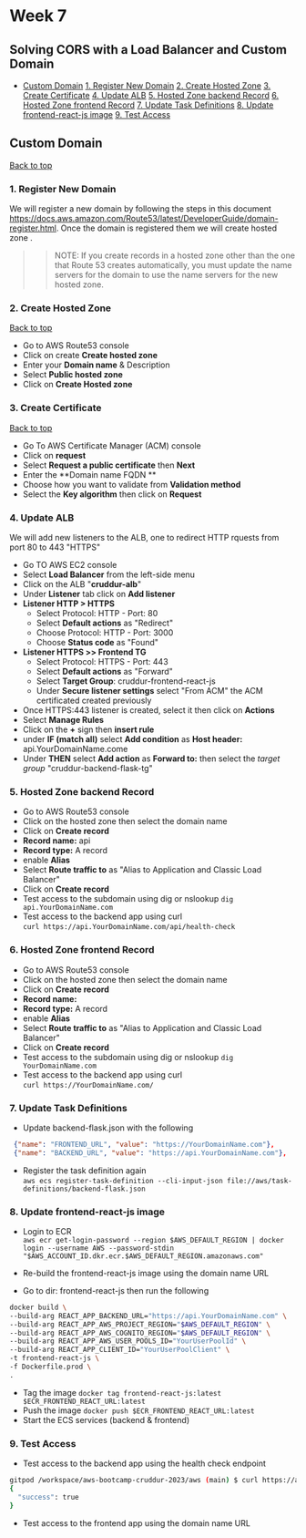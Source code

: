 # Week 7 

## Solving CORS with a Load Balancer and Custom Domain

- [Custom Domain](#Custom-Domain)
    [1. Register New Domain](#1-Register-New-Domain)
    [2. Create Hosted Zone](#2-Create-Hosted-Zone)
    [3. Create Certificate](#3-Create-Certificate)
    [4. Update ALB](#4-Update-ALB)
    [5. Hosted Zone backend Record](#5-Hosted-Zone-backend-Record)
    [6. Hosted Zone frontend Record](#6-Hosted-Zone-frontend-Record)
    [7. Update Task Definitions](#7-Update-Task-Definitions)
    [8. Update frontend-react-js image](#8-Update-frontend-react-js-image)
    [9. Test Access](#9-Test-Access)


  
## Custom Domain
[Back to top](#week-7)

### 1. Register New Domain

We will register a new domain by following the steps in this document https://docs.aws.amazon.com/Route53/latest/DeveloperGuide/domain-register.html.
Once the domain is registered them we will create hosted zone .

>> NOTE: If you create records in a hosted zone other than the one that Route 53 creates automatically, you must update the name servers for the domain to use the name servers for the new hosted zone.

### 2. Create Hosted Zone
[Back to top](#week-7)

- Go to AWS Route53 console
- Click on create **Create hosted zone**
- Enter your **Domain name** & Description
- Select **Public hosted zone** 
- Click on **Create Hosted zone**


### 3. Create Certificate 
[Back to top](#week-7)

- Go To AWS Certificate Manager (ACM) console 
- Click on **request**
- Select **Request a public certificate** then **Next**
- Enter the **Domain name FQDN **
- Choose how you want to validate from **Validation method**
- Select the **Key algorithm** then click on **Request**


### 4. Update ALB

We will add new listeners to the ALB, one to redirect HTTP rquests from port 80 to 443 "HTTPS"


- Go TO AWS EC2 console
- Select **Load Balancer** from the left-side menu
- Click on the ALB "**cruddur-alb**"
- Under **Listener** tab click on **Add listener**
- **Listener HTTP > HTTPS**
  - Select Protocol: HTTP - Port: 80
  - Select **Default actions** as "Redirect"
  - Choose Protocol: HTTP - Port: 3000
  - Choose **Status code** as "Found"
- **Listener HTTPS >> Frontend TG**
  - Select Protocol: HTTPS - Port: 443
  - Select **Default actions** as "Forward"
  - Select **Target Group**: cruddur-frontend-react-js
  - Under **Secure listener settings** select "From ACM" the ACM certificated created previously 
- Once HTTPS:443 listener is created, select it then click on **Actions**
- Select **Manage Rules**
- Click on the **+** sign then **insert rule**
- under **IF (match all)** select **Add condition** as **Host header:** api.YourDomainName.come
- Under **THEN** select **Add action** as **Forward to:** then select the _target group_ "cruddur-backend-flask-tg"


### 5. Hosted Zone backend Record

- Go to AWS Route53 console
- Click on the hosted zone then select the domain name
- Click on **Create record**
- **Record name:** api
- **Record type:** A record
- enable **Alias**
- Select **Route traffic to** as "Alias to Application and Classic Load Balancer"
- Click on **Create record**
- Test access to the subdomain using dig or nslookup `dig api.YourDomainName.com`   
- Test access to the backend app using curl    
`curl https://api.YourDomainName.com/api/health-check`

### 6. Hosted Zone frontend Record

- Go to AWS Route53 console
- Click on the hosted zone then select the domain name
- Click on **Create record**
- **Record name:** 
- **Record type:** A record
- enable **Alias**
- Select **Route traffic to** as "Alias to Application and Classic Load Balancer"
- Click on **Create record**
- Test access to the subdomain using dig or nslookup `dig YourDomainName.com`   
- Test access to the backend app using curl    
`curl https://YourDomainName.com/`


### 7. Update Task Definitions

- Update backend-flask.json with the following
```json
 {"name": "FRONTEND_URL", "value": "https://YourDomainName.com"},
 {"name": "BACKEND_URL", "value": "https://api.YourDomainName.com"},
```
- Register the task definition again   
`aws ecs register-task-definition --cli-input-json file://aws/task-definitions/backend-flask.json`


### 8. Update frontend-react-js image

- Login to ECR   
`aws ecr get-login-password --region $AWS_DEFAULT_REGION | docker login --username AWS --password-stdin "$AWS_ACCOUNT_ID.dkr.ecr.$AWS_DEFAULT_REGION.amazonaws.com"`

- Re-build the frontend-react-js image using the domain name URL
- Go to dir: frontend-react-js then run the following
```bash
docker build \
--build-arg REACT_APP_BACKEND_URL="https://api.YourDomainName.com" \
--build-arg REACT_APP_AWS_PROJECT_REGION="$AWS_DEFAULT_REGION" \
--build-arg REACT_APP_AWS_COGNITO_REGION="$AWS_DEFAULT_REGION" \
--build-arg REACT_APP_AWS_USER_POOLS_ID="YourUserPoolId" \
--build-arg REACT_APP_CLIENT_ID="YourUserPoolClient" \
-t frontend-react-js \
-f Dockerfile.prod \
.
```

- Tag the image `docker tag frontend-react-js:latest $ECR_FRONTEND_REACT_URL:latest`
- Push the image `docker push $ECR_FRONTEND_REACT_URL:latest`
- Start the ECS services (backend & frontend)

### 9. Test Access 

- Test access to the backend app using the health check endpoint
```bash
gitpod /workspace/aws-bootcamp-cruddur-2023/aws (main) $ curl https://api.awsbc.flyingresnova.com/api/health-check
{
  "success": true
}
```
- Test access to the frontend app using the domain name URL







